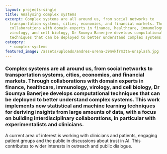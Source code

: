 ```yaml
---
layout: projects-single
title: Analysing complex systems
excerpt: Complex systems are all around us, from social networks to
  transportation systems, cities, economies, and financial markets. Through
  collaborations with domain experts in finance, healthcare, immunology,
  virology, and cell biology, Dr Soumya Banerjee develops computational
  techniques that can be deployed to better understand complex systems.
category:
  - complex-systems
featured_image: /assets/uploads/andres-urena-39mvkfrm3ta-unsplash.jpg
---
```

### Complex systems are all around us, from social networks to transportation systems, cities, economies, and financial markets. Through collaborations with domain experts in finance, healthcare, immunology, virology, and cell biology, Dr Soumya Banerjee develops computational techniques that can be deployed to better understand complex systems. This work implements new statistical and machine learning techniques for deriving insights from large amounts of data, with a focus on building interdisciplinary collaborations, in particular with experimentalists and clinicians. 

A current area of interest is working with clinicians and patients, engaging patient groups and the public in discussions about trust in AI. This contributes to wider interests in outreach and public dialogue.